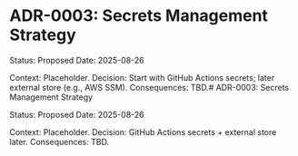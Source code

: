 # ADR-0003: Secrets Management Strategy
Status: Proposed
Date: 2025-08-26

Context: Placeholder.
Decision: Start with GitHub Actions secrets; later external store (e.g., AWS SSM).
Consequences: TBD.# ADR-0003: Secrets Management Strategy

Status: Proposed
Date: 2025-08-26

Context: Placeholder.
Decision: GitHub Actions secrets + external store later.
Consequences: TBD.
